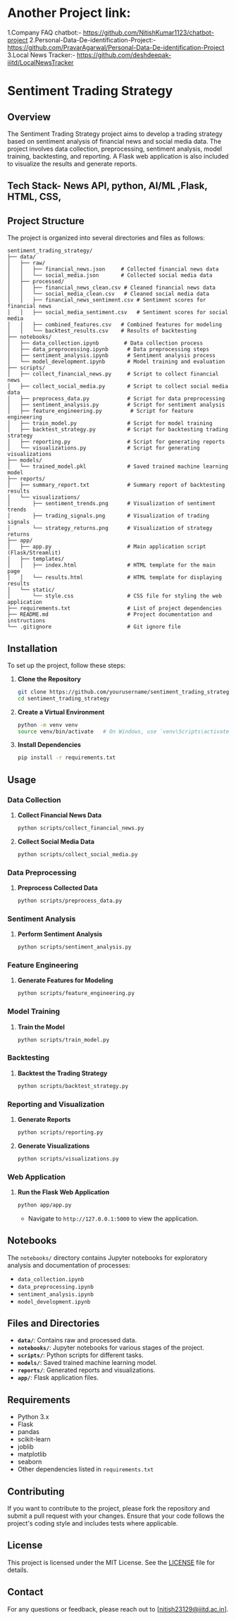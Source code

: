 # Another Project link: 
1.Company FAQ chatbot:- https://github.com/NitishKumar1123/chatbot-project
2.Personal-Data-De-identification-Project:- https://github.com/PravarAgarwal/Personal-Data-De-identification-Project
3.Local News Tracker:- https://github.com/deshdeepak-iiitd/LocalNewsTracker
# Sentiment Trading Strategy

## Overview

The Sentiment Trading Strategy project aims to develop a trading strategy based on sentiment analysis of financial news and social media data. The project involves data collection, preprocessing, sentiment analysis, model training, backtesting, and reporting. A Flask web application is also included to visualize the results and generate reports.

## Tech Stack- News API, python, AI/ML ,Flask, HTML, CSS,
## Project Structure

The project is organized into several directories and files as follows:

```
sentiment_trading_strategy/
├── data/
│   ├── raw/
│   │   ├── financial_news.json     # Collected financial news data
│   │   └── social_media.json       # Collected social media data
│   ├── processed/
│   │   ├── financial_news_clean.csv # Cleaned financial news data
│   │   └── social_media_clean.csv   # Cleaned social media data
│   │   ├── financial_news_sentiment.csv # Sentiment scores for financial news
│   │   ├── social_media_sentiment.csv   # Sentiment scores for social media
│   │   ├── combined_features.csv   # Combined features for modeling
│   │   └── backtest_results.csv    # Results of backtesting
├── notebooks/
│   ├── data_collection.ipynb        # Data collection process
│   ├── data_preprocessing.ipynb      # Data preprocessing steps
│   ├── sentiment_analysis.ipynb      # Sentiment analysis process
│   └── model_development.ipynb       # Model training and evaluation
├── scripts/
│   ├── collect_financial_news.py     # Script to collect financial news
│   ├── collect_social_media.py       # Script to collect social media data
│   ├── preprocess_data.py            # Script for data preprocessing
│   ├── sentiment_analysis.py         # Script for sentiment analysis
│   ├── feature_engineering.py         # Script for feature engineering
│   ├── train_model.py                # Script for model training
│   ├── backtest_strategy.py          # Script for backtesting trading strategy
│   ├── reporting.py                  # Script for generating reports
│   └── visualizations.py             # Script for generating visualizations
├── models/
│   └── trained_model.pkl             # Saved trained machine learning model
├── reports/
│   ├── summary_report.txt            # Summary report of backtesting results
│   └── visualizations/
│       ├── sentiment_trends.png      # Visualization of sentiment trends
│       ├── trading_signals.png       # Visualization of trading signals
│       └── strategy_returns.png      # Visualization of strategy returns
├── app/
│   ├── app.py                        # Main application script (Flask/Streamlit)
│   ├── templates/
│   │   ├── index.html                # HTML template for the main page
│   │   └── results.html              # HTML template for displaying results
│   └── static/
│       └── style.css                 # CSS file for styling the web application
├── requirements.txt                  # List of project dependencies
├── README.md                         # Project documentation and instructions
└── .gitignore                        # Git ignore file
```

## Installation

To set up the project, follow these steps:

1. **Clone the Repository**

   ```bash
   git clone https://github.com/yourusername/sentiment_trading_strategy.git
   cd sentiment_trading_strategy
   ```

2. **Create a Virtual Environment**

   ```bash
   python -m venv venv
   source venv/bin/activate   # On Windows, use `venv\Scripts\activate`
   ```

3. **Install Dependencies**

   ```bash
   pip install -r requirements.txt
   ```

## Usage

### Data Collection

1. **Collect Financial News Data**

   ```bash
   python scripts/collect_financial_news.py
   ```

2. **Collect Social Media Data**

   ```bash
   python scripts/collect_social_media.py
   ```

### Data Preprocessing

1. **Preprocess Collected Data**

   ```bash
   python scripts/preprocess_data.py
   ```

### Sentiment Analysis

1. **Perform Sentiment Analysis**

   ```bash
   python scripts/sentiment_analysis.py
   ```

### Feature Engineering

1. **Generate Features for Modeling**

   ```bash
   python scripts/feature_engineering.py
   ```

### Model Training

1. **Train the Model**

   ```bash
   python scripts/train_model.py
   ```

### Backtesting

1. **Backtest the Trading Strategy**

   ```bash
   python scripts/backtest_strategy.py
   ```

### Reporting and Visualization

1. **Generate Reports**

   ```bash
   python scripts/reporting.py
   ```

2. **Generate Visualizations**

   ```bash
   python scripts/visualizations.py
   ```

### Web Application

1. **Run the Flask Web Application**

   ```bash
   python app/app.py
   ```

   - Navigate to `http://127.0.0.1:5000` to view the application.

## Notebooks

The `notebooks/` directory contains Jupyter notebooks for exploratory analysis and documentation of processes:

- `data_collection.ipynb`
- `data_preprocessing.ipynb`
- `sentiment_analysis.ipynb`
- `model_development.ipynb`

## Files and Directories

- **`data/`**: Contains raw and processed data.
- **`notebooks/`**: Jupyter notebooks for various stages of the project.
- **`scripts/`**: Python scripts for different tasks.
- **`models/`**: Saved trained machine learning model.
- **`reports/`**: Generated reports and visualizations.
- **`app/`**: Flask application files.

## Requirements

- Python 3.x
- Flask
- pandas
- scikit-learn
- joblib
- matplotlib
- seaborn
- Other dependencies listed in `requirements.txt`

## Contributing

If you want to contribute to the project, please fork the repository and submit a pull request with your changes. Ensure that your code follows the project's coding style and includes tests where applicable.

## License

This project is licensed under the MIT License. See the [LICENSE](LICENSE) file for details.

## Contact

For any questions or feedback, please reach out to [nitish23129@iiitd.ac.in].
